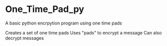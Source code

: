 # One_Time_Pad_py
A basic python encrpytion program using one time pads

Creates a set of one time pads
Uses "pads" to encrypt a message
Can also decrypt messages
